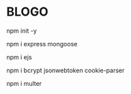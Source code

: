 # BLOGO
npm init -y

npm i express mongoose

npm i ejs

npm i bcrypt jsonwebtoken cookie-parser

npm i multer

